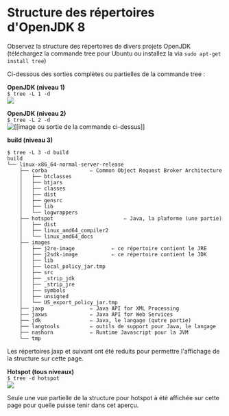 # Structure des répertoires d'OpenJDK 8

Observez la structure des répertoires de divers projets OpenJDK
(téléchargez la commande tree pour Ubuntu ou installez la via ```sudo apt-get install tree```)

Ci-dessous des sorties complètes ou partielles de la commande tree :
 
**OpenJDK (niveau 1)** <br/>
```$ tree -L 1 -d``` <br/>
![](OpenJDKDirStructureLevel1.png)

**OpenJDK (niveau 2)** <br/>
```$ tree -L 2 -d``` <br/>
![[[image ou sortie de la commande ci-dessus]]](OpenJDKDirStructureLevel2.png)

**build (niveau 3)** <br/>
```
$ tree -L 3 -d build
build
└── linux-x86_64-normal-server-release
    ├── corba              ⇐ Common Object Request Broker Architecture
    │   ├── btclasses
    │   ├── btjars
    │   ├── classes
    │   ├── dist
    │   ├── gensrc
    │   ├── lib
    │   └── logwrappers
    ├── hotspot                       ⇐ Java, la plaforme (une partie)
    │   ├── dist
    │   ├── linux_amd64_compiler2
    │   └── linux_amd64_docs
    ├── images
    │   ├── j2re-image            ⇐ ce répertoire contient le JRE 
    │   ├── j2sdk-image           ⇐ ce répertoire contient le JDK
    │   ├── lib
    │   ├── local_policy_jar.tmp
    │   ├── src
    │   ├── _strip_jdk
    │   ├── _strip_jre
    │   ├── symbols
    │   ├── unsigned
    │   └── US_export_policy_jar.tmp
    ├── jaxp               ⇐ Java API for XML Processing
    ├── jaxws              ⇐ Java API for Web Services
    ├── jdk                ⇐ Java, le langage (qutre partie)
    ├── langtools          ⇐ outils de support pour Java, le langage
    ├── nashorn            ⇐ Runtime Javascript pour la JVM
    └── tmp
```
Les répertoires jaxp et suivant ont été reduits pour permettre l'affichage de la structure sur cette page.

**Hotspot (tous niveaux)**  <br/>
```$ tree -d hotspot```<br/>
![](HotspotDirStructure.png)

Seule une vue partielle de la structure pour hotspot à été affichée sur cette page pour quelle puisse tenir dans cet aperçu.
